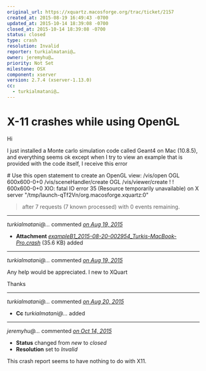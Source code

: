```yaml
---
original_url: https://xquartz.macosforge.org/trac/ticket/2157
created_at: 2015-08-19 16:49:43 -0700
updated_at: 2015-10-14 18:39:08 -0700
closed_at: 2015-10-14 18:39:08 -0700
status: closed
type: crash
resolution: Invalid
reporter: turkialmatani@…
owner: jeremyhu@…
priority: Not Set
milestone: OSX
component: xserver
version: 2.7.4 (xserver-1.13.0)
cc:
  - turkialmatani@…
---
```


X-11 crashes while using OpenGL
===============================


Hi

I just installed a Monte carlo simulation code called Geant4 on Mac (10.8.5), and everything seems ok except when I try to view an example that is provided with the code itself, I receive this error

\# Use this open statement to create an OpenGL view:
/vis/open OGL 600x600-0+0
/vis/sceneHandler/create OGL
/vis/viewer/create ! ! 600x600-0+0
XIO: fatal IO error 35 (Resource temporarily unavailable) on X server "/tmp/launch-qTf2Vn/org.macosforge.xquartz:0"

> after 7 requests (7 known processed) with 0 events remaining.



---

*turkialmatani@…* commented *[on Aug 19, 2015](https://xquartz.macosforge.org/trac/attachment/ticket/2157/exampleB1_2015-08-20-002954_Turkis-MacBook-Pro.crash "August 19, 2015 at 4:50 PM PDT")*

-   **Attachment** *[exampleB1\_2015-08-20-002954\_Turkis-MacBook-Pro.crash](../attachment/ticket/2157/exampleB1_2015-08-20-002954_Turkis-MacBook-Pro.crash)* (35.6 KB) added



---

*turkialmatani@…* commented *[on Aug 19, 2015](https://xquartz.macosforge.org/trac/ticket/2157#comment:1 "August 19, 2015 at 4:54 PM PDT")*

Any help would be appreciated. I new to XQuart

Thanks



---

*turkialmatani@…* commented *[on Aug 20, 2015](https://xquartz.macosforge.org/trac/ticket/2157#comment:3 "August 20, 2015 at 5:43 AM PDT")*

-   **Cc** *turkialmatani@…* added



---

*jeremyhu@…* commented *[on Oct 14, 2015](https://xquartz.macosforge.org/trac/ticket/2157#comment:25 "October 14, 2015 at 6:39 PM PDT")*

-   **Status** changed from *new* to *closed*
-   **Resolution** set to *Invalid*

This crash report seems to have nothing to do with X11.



